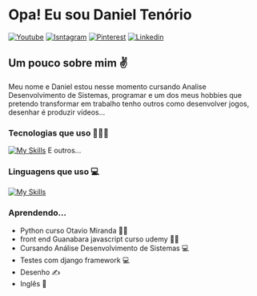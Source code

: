<h1 align="left">Opa! Eu sou Daniel Tenório</h1>

[![Youtube](https://img.shields.io/badge/YouTube-FF0000?style=for-the-badge&logo=youtube&logoColor=white)](https://www.youtube.com/@danieltanimacao1817/videos)
[![Isntagram](https://img.shields.io/badge/Instagram-E4405F?style=for-the-badge&logo=instagram&logoColor=white)](https://www.instagram.com/danieltenorio35/)
[![Pinterest](https://img.shields.io/badge/Pinterest-%23E60023.svg?&style=for-the-badge&logo=Pinterest&logoColor=white)](https://br.pinterest.com/danieltenorio2046/)
[![Linkedin](https://img.shields.io/badge/LinkedIn-0077B5?style=for-the-badge&logo=linkedin&logoColor=white)](https://www.linkedin.com/in/daniel-tenório-6471b0244/)

<h2 align="left">Um pouco sobre mim ✌️</h2>
Meu nome e Daniel estou nesse momento cursando Analise Desenvolvimento de Sistemas, programar e um dos meus hobbies que pretendo transformar em trabalho tenho outros como desenvolver jogos, desenhar é produzir vídeos...

### Tecnologias que uso 🧑🏻‍💻

[![My Skills](https://skillicons.dev/icons?i=discord,godot,pr,ps,vscode,github,git,django&theme=light)](https://skillicons.dev) E outros...

### Linguagens que uso 💻

[![My Skills](https://skillicons.dev/icons?i=godot,py,html,css,js&theme=light)](https://skillicons.dev)

### Aprendendo...
- Python curso Otavio Miranda 🧑‍💻
- front end Guanabara javascript curso udemy 🧑‍💻
- Cursando Análise Desenvolvimento de Sistemas 💻
- Testes com django framework 💻
- Desenho ✍️
- Inglês 🔴

